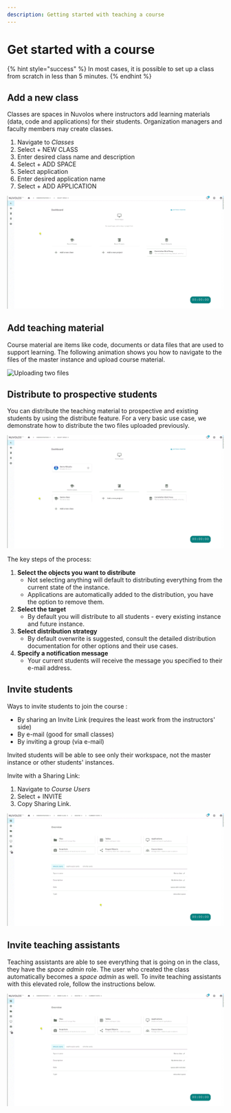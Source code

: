 ```yaml
---
description: Getting started with teaching a course
---
```


# Get started with a course

{% hint style="success" %}
In most cases, it is possible to set up a class from scratch in less than 5 minutes.
{% endhint %}

## Add a new class

Classes are spaces in Nuvolos where instructors add learning materials \(data, code and applications\) for their students. Organization managers and faculty members may create classes.

1. Navigate to _Classes_
2. Select + NEW CLASS 
3. Enter desired class name and description
4. Select + ADD SPACE
5. Select application
6. Enter desired application name
7. Select + ADD APPLICATION

![Create a class](../../.gitbook/assets/create_class_ed.gif)

## Add teaching material

Course material are items like code, documents or data files that are used to support learning. The following animation shows you how to navigate to the files of the master instance and upload course material.

![Uploading two files](../../.gitbook/assets/upload_files_ed.gif)

## Distribute to prospective students

You can distribute the teaching material to prospective and existing students by using the distribute feature. For a very basic use case, we demonstrate how to distribute the two files uploaded previously.

![](../../.gitbook/assets/distribute_ed.gif)

The key steps of the process:

1. **Select the objects you want to distribute**
   * Not selecting anything will default to distributing everything from the current state of the instance.
   * Applications are automatically added to the distribution, you have the option to remove them.
2. **Select the target**
   * By default you will distribute to all students - every existing instance and future instance.
3. **Select distribution strategy**
   * By default overwrite is suggested, consult the detailed distribution documentation for other options and their use cases.
4. **Specify a notification message**
   * Your current students will receive the message you specified to their e-mail address.

## Invite students

Ways to invite students to join the course :

* By sharing an Invite Link \(requires the least work from the instructors' side\)
* By e-mail \(good for small classes\)
* By inviting a group \(via e-mail\)

Invited students will be able to see only their workspace, not the master instance or other students' instances.

Invite with a Sharing Link:

1. Navigate to _Course Users_
2. Select + INVITE
3. Copy Sharing Link.

![Finding and copying the invitation link](../../.gitbook/assets/invitation_link_out_ed.gif)

## Invite teaching assistants

Teaching assistants are able to see everything that is going on in the class, they have the _space admin_ role. The user who created the class automatically becomes a _space admin_ as well. To invite teaching assistants with this elevated role, follow the instructions below.

![Inviting a teaching assistant](../../.gitbook/assets/space_admin_invite_ed.gif)



